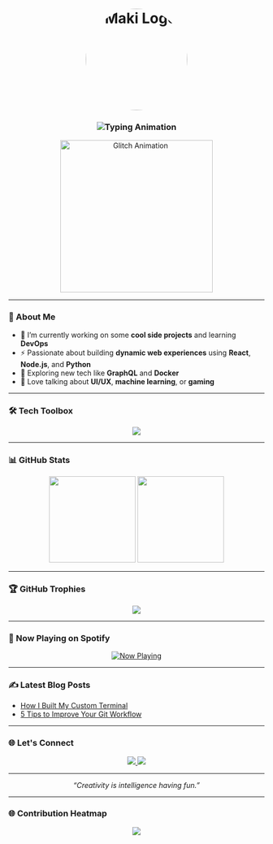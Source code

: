 <!-- Header with Circular Logo -->
<h1 align="center">
  <img src="https://files.catbox.moe/bctjd0.jpg" width="200" style="border-radius: 50%;" alt="Maki Logo" />
</h1>

<!-- Typing Animation -->
<h3 align="center">
  <img src="https://readme-typing-svg.demolab.com?font=Fira+Code&size=22&pause=1000&center=true&vCenter=true&width=500&lines=Code.+Create.+Conquer.;Building+The+Future+One+Line+At+A+Time;Welcome+To+My+World." alt="Typing Animation" />
</h3>

<!-- Glitch Effect GIF -->
<p align="center">
  <img src="https://i.imgur.com/icqmLYC.gif" width="300" alt="Glitch Animation" />
</p>

---

### 🚀 About Me

- 🔭 I’m currently working on some **cool side projects** and learning **DevOps**  
- ⚡ Passionate about building **dynamic web experiences** using **React**, **Node.js**, and **Python**  
- 🌱 Exploring new tech like **GraphQL** and **Docker**  
- 💬 Love talking about **UI/UX**, **machine learning**, or **gaming**

---

### 🛠️ Tech Toolbox

<p align="center">
  <img src="https://skillicons.dev/icons?i=js,ts,react,nextjs,tailwind,python,nodejs,figma,docker,git,graphql" />
</p>

---

### 📊 GitHub Stats

<p align="center">
  <img src="https://github-readme-stats.vercel.app/api?username=maki&show_icons=true&theme=radical" height="170"/>
  <img src="https://github-readme-stats.vercel.app/api/top-langs/?username=maki&layout=compact&theme=radical" height="170"/>
</p>

---

### 🏆 GitHub Trophies

<p align="center">
  <img src="https://github-profile-trophy.vercel.app/?username=maki&theme=dracula&margin-w=10&no-frame=true" />
</p>

---

### 🎵 Now Playing on Spotify

<p align="center">
  <a href="https://open.spotify.com/user/your-spotify-id">
    <img src="https://spotify-now-playing-mu.vercel.app/api/spotify" alt="Now Playing" />
  </a>
</p>

---

### ✍️ Latest Blog Posts

<!-- BLOG-POST-LIST:START -->
- [How I Built My Custom Terminal](#)
- [5 Tips to Improve Your Git Workflow](#)
<!-- BLOG-POST-LIST:END -->

---

### 🌐 Let's Connect

<p align="center">
  <a href="https://linkedin.com/in/yourlinkedin">
    <img src="https://img.shields.io/badge/LinkedIn-blue?logo=linkedin&style=for-the-badge" />
  </a>
  <a href="https://yourwebsite.com">
    <img src="https://img.shields.io/badge/Portfolio-000?logo=google-chrome&style=for-the-badge" />
  </a>
</p>

---

<p align="center"><i>“Creativity is intelligence having fun.”</i></p>

---

### 🌐 Contribution Heatmap

<p align="center">
  <img src="https://github-contribution-stats.vercel.app/api/?username=maki&theme=radical" />
</p>
